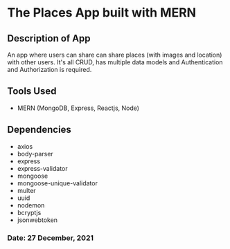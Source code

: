 # The Places App built with MERN

## Description of App
An app where users can share can share places (with images and location) with other users. It's all CRUD, has multiple data models and Authentication and Authorization is required.

## Tools Used
- MERN (MongoDB, Express, Reactjs, Node)

## Dependencies
- axios
- body-parser
- express
- express-validator
- mongoose
- mongoose-unique-validator
- multer
- uuid
- nodemon
- bcryptjs
- jsonwebtoken

### Date: 27 December, 2021